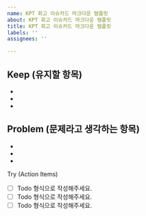 ```yaml
---
name: KPT 회고 이슈카드 마크다운 템플릿
about: KPT 회고 이슈카드 마크다운 템플릿
title: KPT 회고 이슈카드 마크다운 템플릿
labels: ''
assignees: ''

---
```


## Keep (유지할 항목)
- 
- 
- 

## Problem (문제라고 생각하는 항목)
- 
- 
- 

Try (Action Items)
- [ ] Todo 형식으로 작성해주세요.
- [ ] Todo 형식으로 작성해주세요.
- [ ] Todo 형식으로 작성해주세요.
